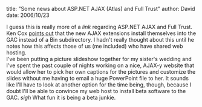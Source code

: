 
title: "Some news about ASP.NET AJAX (Atlas) and Full Trust"
author: David
date: 2006/10/23

I guess this is really more of a <em>link</em> regarding ASP.NET AJAX and Full Trust. 
Ken Cox [points out](http://weblogs.asp.net/kencox/archive/2006/10/21/Full-Trust-Strikes-Again.aspx) that the new AJAX extensions install themselves into the GAC instead of a Bin subdirectory. I hadn't really thought about this until he notes how this affects those of us (me included) who have shared web hosting.  
I've been putting a picture slideshow together for my sister's wedding and I've spent the past couple of nights working on a nice, AJAX-y website that would allow her to pick her own captions for the pictures and customize the slides without me having to email a huge PowerPoint file to her. It sounds like I'll have to look at another option for the time being, though, because I doubt I'll be able to convince my web host to install beta software to the GAC. 
*sigh* 
What fun it is being a beta junkie.
